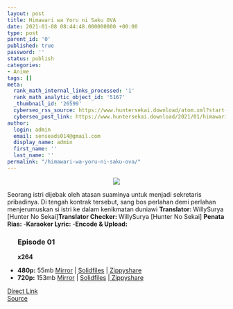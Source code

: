 ```yaml
---
layout: post
title: Himawari wa Yoru ni Saku OVA
date: 2021-01-08 08:44:48.000000000 +00:00
type: post
parent_id: '0'
published: true
password: ''
status: publish
categories:
- Anime
tags: []
meta:
  rank_math_internal_links_processed: '1'
  rank_math_analytic_object_id: '5167'
  _thumbnail_id: '26599'
  cyberseo_rss_source: https://www.huntersekai.download/atom.xml?start-index=1
  cyberseo_post_link: https://www.huntersekai.download/2021/01/himawari-wa-yoru-ni-saku-ova.html
author:
  login: admin
  email: senseads014@gmail.com
  display_name: admin
  first_name: ''
  last_name: ''
permalink: "/himawari-wa-yoru-ni-saku-ova/"
---
```

<p> <a class="popup" data-target="43466"></a>
<div class="separator" style="clear: both; text-align: center;"><a href="https://1.bp.blogspot.com/-5Gp0sCIwbEY/X_dIzo4hADI/AAAAAAAACG0/j_iVURPGsmM8ZxhmfxgrBWFazT-sk7vIACLcBGAsYHQ/s319/109803.jpg" style="margin-left: 1em; margin-right: 1em;"><img border="0" data-original-height="319" data-original-width="225" src="{{ site.baseurl }}/assets/2021/01/109803.jpg" /></a></div>
<p>
<div class="separator" style="clear: both; text-align: center;"></div>
<p>Seorang istri dijebak oleh atasan suaminya untuk menjadi sekretaris pribadinya. Di tengah kontrak tersebut, sang bos perlahan demi perlahan menjerumuskan si istri ke dalam kenikmatan duniawi<a name="more"></a>
<pekerja><b>Translator: </b><span>WillySurya [Hunter No Sekai]</span><b>Translator Checker:&nbsp;</b>WillySurya [Hunter No Sekai]&nbsp;<b>Penata Rias: </b><span>-</span><b>Karaoker Lyric: </b><span>-</span><b>Encode &amp; Upload:&nbsp;</b></pekerja>
<div class="dl">
<ul />
<h3>Episode 01</h3>
<p><strong>x264</strong>
<li><b>480p:</b>&nbsp;55<span id="size">mb</span>&nbsp;<a href="https://www.mirrored.to/files/1GTU9EPZ/[HentaiNoSekai]_Himawari_wa_Yoru_ni_Saku_01[480p][59AF9C59].mkv_links" target="_blank" rel="noopener">Mirror</a> | <a href="https://www.solidfiles.com/v/zRkK6KeQrZm3m" target="_blank" rel="noopener">Solidfiles</a> | <a href="https://www25.zippyshare.com/v/gkOp06Ge/file.html" target="_blank" rel="noopener">Zippyshare</a></li>
<li><b>720p:</b>&nbsp;153<span id="size">mb</span> <a href="https://mir.cr/6GIRYUZO" target="_blank" rel="noopener">Mirror</a> | <a href="https://www.solidfiles.com/v/zRkPZnv2QKzrq" target="_blank" rel="noopener">Solidfiles</a> |<a href="https://www51.zippyshare.com/v/JZCGtfQ2/file.html" target="_blank" rel="noopener"> Zippyshare</a></li>
</div>
<link rel="stylesheet" href="https://cdnjs.cloudflare.com/ajax/libs/font-awesome/4.7.0/css/font-awesome.min.css" />
<div class="divbtn"> <a href="https://handymansurrender.com/fihup8buzv?key=94550f7ce39444073321dde3b8782f97" class="btn"><i class="fa fa-download"></i> Direct Link</a> <br /><a href="https://www.huntersekai.download/2021/01/himawari-wa-yoru-ni-saku-ova.html">Source</a> </div>
